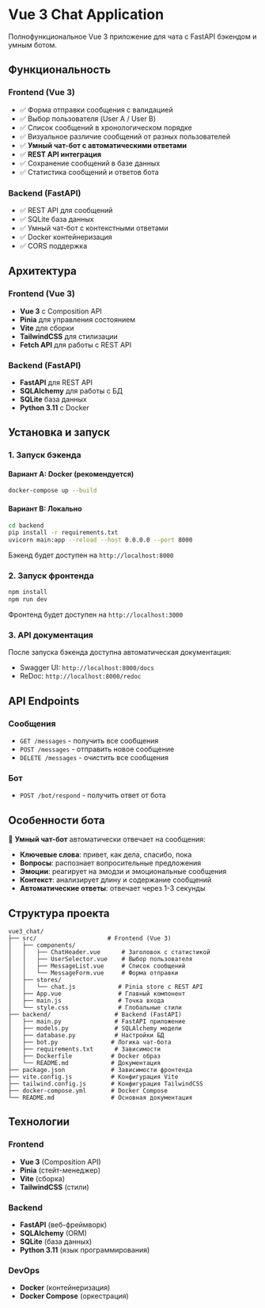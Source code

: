 # Vue 3 Chat Application

Полнофункциональное Vue 3 приложение для чата с FastAPI бэкендом и умным ботом.

## Функциональность

### Frontend (Vue 3)
- ✅ Форма отправки сообщения с валидацией
- ✅ Выбор пользователя (User A / User B)
- ✅ Список сообщений в хронологическом порядке
- ✅ Визуальное различие сообщений от разных пользователей
- ✅ **Умный чат-бот с автоматическими ответами**
- ✅ **REST API интеграция**
- ✅ Сохранение сообщений в базе данных
- ✅ Статистика сообщений и ответов бота

### Backend (FastAPI)
- ✅ REST API для сообщений
- ✅ SQLite база данных
- ✅ Умный чат-бот с контекстными ответами
- ✅ Docker контейнеризация
- ✅ CORS поддержка

## Архитектура

### Frontend (Vue 3)
- **Vue 3** с Composition API
- **Pinia** для управления состоянием
- **Vite** для сборки
- **TailwindCSS** для стилизации
- **Fetch API** для работы с REST API

### Backend (FastAPI)
- **FastAPI** для REST API
- **SQLAlchemy** для работы с БД
- **SQLite** база данных
- **Python 3.11** с Docker

## Установка и запуск

### 1. Запуск бэкенда

#### Вариант A: Docker (рекомендуется)
```bash
docker-compose up --build
```

#### Вариант B: Локально
```bash
cd backend
pip install -r requirements.txt
uvicorn main:app --reload --host 0.0.0.0 --port 8000
```

Бэкенд будет доступен на `http://localhost:8000`

### 2. Запуск фронтенда

```bash
npm install
npm run dev
```

Фронтенд будет доступен на `http://localhost:3000`

### 3. API документация

После запуска бэкенда доступна автоматическая документация:
- Swagger UI: `http://localhost:8000/docs`
- ReDoc: `http://localhost:8000/redoc`

## API Endpoints

### Сообщения
- `GET /messages` - получить все сообщения
- `POST /messages` - отправить новое сообщение
- `DELETE /messages` - очистить все сообщения

### Бот
- `POST /bot/respond` - получить ответ от бота

## Особенности бота

🤖 **Умный чат-бот** автоматически отвечает на сообщения:

- **Ключевые слова**: привет, как дела, спасибо, пока
- **Вопросы**: распознает вопросительные предложения
- **Эмоции**: реагирует на эмодзи и эмоциональные сообщения
- **Контекст**: анализирует длину и содержание сообщений
- **Автоматические ответы**: отвечает через 1-3 секунды

## Структура проекта

```
vue3_chat/
├── src/                    # Frontend (Vue 3)
│   ├── components/
│   │   ├── ChatHeader.vue      # Заголовок с статистикой
│   │   ├── UserSelector.vue    # Выбор пользователя
│   │   ├── MessageList.vue     # Список сообщений
│   │   └── MessageForm.vue     # Форма отправки
│   ├── stores/
│   │   └── chat.js            # Pinia store с REST API
│   ├── App.vue                # Главный компонент
│   ├── main.js                # Точка входа
│   └── style.css              # Глобальные стили
├── backend/                  # Backend (FastAPI)
│   ├── main.py               # FastAPI приложение
│   ├── models.py             # SQLAlchemy модели
│   ├── database.py           # Настройки БД
│   ├── bot.py               # Логика чат-бота
│   ├── requirements.txt      # Зависимости
│   ├── Dockerfile           # Docker образ
│   └── README.md            # Документация
├── package.json             # Зависимости фронтенда
├── vite.config.js           # Конфигурация Vite
├── tailwind.config.js       # Конфигурация TailwindCSS
├── docker-compose.yml       # Docker Compose
└── README.md                # Основная документация
```

## Технологии

### Frontend
- **Vue 3** (Composition API)
- **Pinia** (стейт-менеджер)
- **Vite** (сборка)
- **TailwindCSS** (стили)

### Backend
- **FastAPI** (веб-фреймворк)
- **SQLAlchemy** (ORM)
- **SQLite** (база данных)
- **Python 3.11** (язык программирования)

### DevOps
- **Docker** (контейнеризация)
- **Docker Compose** (оркестрация) 